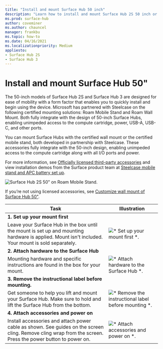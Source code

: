 ```yaml
---
title: "Install and mount Surface Hub 50 inch"
description: "Learn how to install and mount Surface Hub 2S 50 inch or Surface Hub 3 50 inch."
ms.prod: surface-hub
author: coveminer
ms.author: chauncel
manager: frankbu
ms.topic: how-to
ms.date: 04/16/2021
ms.localizationpriority: Medium
appliesto:
- Surface Hub 2S
- Surface Hub 3
---
```


# Install and mount Surface Hub 50"

The 50-inch models of Surface Hub 2S and Surface Hub 3 are designed for ease of mobility with a form factor that enables you to quickly install and begin using the device. Microsoft has partnered with Steelcase on the following certified mounting solutions: Roam Mobile Stand and Roam Wall Mount. Both fully integrate with the design of 50-inch Surface Hubs, enabling unimpeded access to the compute cartridge, power, USB-A, USB-C, and other ports.

You can mount Surface Hubs with the certified wall mount or the certified mobile stand, both developed in partnership with Steelcase. These accessories fully integrate with the 50-inch design, enabling unimpeded access to the compute cartridge along with all I/O ports and power.

For more information, see [Officially licensed third-party accessories](https://licensedhardware.azurewebsites.net/surface) and view installation demos from the Surface product team at [Steelcase mobile stand and APC battery set up](https://youtu.be/VTzdu4Skpkg).

 ![Surface Hub 2S 50" on Roam Mobile Stand.](images/sh2-mobile-stand.png)<br>

If you’re not using licensed accessories, see [Customize wall mount of Surface Hub 50"](surface-hub-custom-install.md).

| Task | Illustration|
|------|-------------|
| **1. Set up your mount first** | |
| Leave your Surface Hub in the box until the mount is set up and mounting hardware is applied. Mount isn't included. Your mount is sold separately. | ![* Set up your mount first *.](images/sh2-setup-1.png) <br> |
| **2. Attach hardware to the Surface Hub** | |
| Mounting hardware and specific instructions are found in the box for your mount. | ![* Attach hardware to the Surface Hub *.](images/sh2-setup-2.png) <br> |
| **3. Remove the instructional label before mounting.** | |
| Get someone to help you lift and mount your Surface Hub. Make sure to hold and lift the Surface Hub from the bottom. | ![* Remove the instructional label before mounting *.](images/sh2-setup-3.png) <br> |
| **4. Attach accessories and power on** | |
| Install accessories and attach power cable as shown. See guides on the screen cling. Remove cling wrap from the screen. Press the power button to power on. | ![* Attach accessories and power on *.](images/sh2-setup-4.png) <br> |
